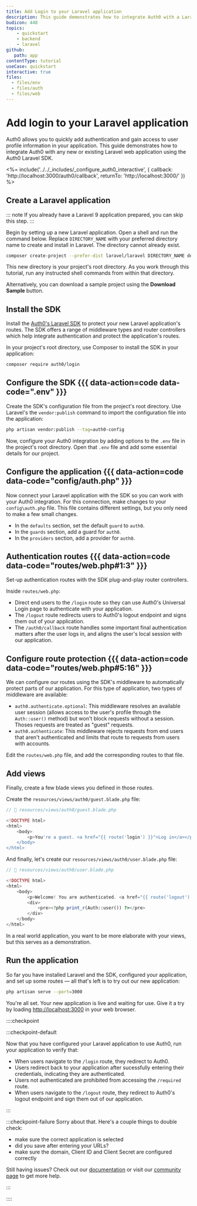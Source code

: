 ```yaml
---
title: Add Login to your Laravel application
description: This guide demonstrates how to integrate Auth0 with a Laravel application using the Auth0 Laravel SDK.
budicon: 448
topics:
    - quickstart
    - backend
    - laravel
github:
   path: app
contentType: tutorial
useCase: quickstart
interactive: true
files:
  - files/env
  - files/auth
  - files/web
---
```


# Add login to your Laravel application

Auth0 allows you to quickly add authentication and gain access to user profile information in your application. This guide demonstrates how to integrate Auth0 with any new or existing Laravel web application using the Auth0 Laravel SDK.

<%= include('../../_includes/_configure_auth0_interactive', {
  callback: 'http://localhost:3000/auth0/callback',
  returnTo: 'http://localhost:3000/'
}) %>

## Create a Laravel application

::: note
If you already have a Laravel 9 application prepared, you can skip this step.
:::

Begin by setting up a new Laravel application. Open a shell and run the command below. Replace `DIRECTORY_NAME` with your preferred directory name to create and install in Laravel. The directory cannot already exist.

```sh
composer create-project --prefer-dist laravel/laravel DIRECTORY_NAME dev-master
```

This new directory is your project's root directory. As you work through this tutorial, run any instructed shell commands from within that directory.

Alternatively, you can download a sample project using the **Download Sample** button.

## Install the SDK

Install the [Auth0's Laravel SDK](https://github.com/auth0/laravel-auth0) to protect your new Laravel application's routes. The SDK offers a range of middleware types and router controllers which help integrate authentication and protect the application's routes.

In your project's root directory, use Composer to install the SDK in your application:

```sh
composer require auth0/login
```

## Configure the SDK {{{ data-action=code data-code=".env" }}}

Create the SDK's configuration file from the project's root directory. Use Laravel's the `vendor:publish` command to import the configuration file into the application:

```sh
php artisan vendor:publish --tag=auth0-config
```

Now, configure your Auth0 integration by adding options to the `.env` file in the project's root directory. Open that `.env` file and add some essential details for our project.

## Configure the application {{{ data-action=code data-code="config/auth.php" }}}

Now connect your Laravel application with the SDK so you can work with your Auth0 integration. For this connection, make changes to your `config\auth.php` file. This file contains different settings, but you only need to make a few small changes.

- In the `defaults` section, set the default `guard` to `auth0`.
- In the `guards` section, add a guard for `auth0`.
- In the `providers` section, add a provider for `auth0`.

## Authentication routes {{{ data-action=code data-code="routes/web.php#1:3" }}}

Set-up authentication routes with the SDK plug-and-play router controllers. 

Inside `routes/web.php`:

- Direct end users to the `/login` route so they can use Auth0's Universal Login page to authenticate with your application.
- The `/logout` route redirects users to Auth0's logout endpoint and signs them out of your application.
- The `/auth0/callback` route handles some important final authentication matters after the user logs in, and aligns the user's local session with our application.

## Configure route protection {{{ data-action=code data-code="routes/web.php#5:16" }}}

We can configure our routes using the SDK's middleware to automatically protect parts of our application. For this type of application, two types of middleware are available:

- `auth0.authenticate.optional`: This middleware resolves an available user session (allows access to the user's profile through the `Auth::user()` method) but won't block requests without a session. Thoses requests are treated as "guest" requests.
- `auth0.authenticate`: This middleware rejects requests from end users that aren't authenticated and limits that route to requests from users with accounts.

Edit the `routes/web.php` file, and add the corresponding routes to that file.

## Add views

Finally, create a few blade views you defined in those routes.

Create the `resources/views/auth0/guest.blade.php` file:

```php
// 📂 resources/views/auth0/guest.blade.php

<!DOCTYPE html>
<html>
    <body>
        <p>You're a guest. <a href="{{ route('login') }}">Log in</a></p>
    </body>
</html>
```

And finally, let's create our `resources/views/auth0/user.blade.php` file:

```php
// 📂 resources/views/auth0/user.blade.php

<!DOCTYPE html>
<html>
    <body>
        <p>Welcome! You are authenticated. <a href="{{ route('logout') }}">Log out</a></p>
        <div>
            <pre><?php print_r(Auth::user()) ?></pre>
        </div>
    </body>
</html>
```

In a real world application, you want to be more elaborate with your views, but this serves as a demonstration.

## Run the application

So far you have installed Laravel and the SDK, configured your application, and set up some routes — all that's left is to try out our new application:

```sh
php artisan serve --port=3000
```

You're all set. Your new application is live and waiting for use. Give it a try by loading [http://localhost:3000](http://localhost:3000) in your web browser.

::::checkpoint

:::checkpoint-default

Now that you have configured your Laravel application to use Auth0, run your application to verify that:
* When users navigate to the `/login` route, they redirect to Auth0.
* Users redirect back to your application after sucessfully entering their credentials, indicating they are authenticated. 
* Users not authenticated are prohibited from accessing the `/required` route. 
* When users navigate to the `/logout` route, they redirect to Auth0's logout endpoint and sign them out of our application.

:::

:::checkpoint-failure
Sorry about that. Here's a couple things to double check:
* make sure the correct application is selected
* did you save after entering your URLs?
* make sure the domain, Client ID and Client Secret are configured correctly

Still having issues? Check out our [documentation](https://auth0.com/docs) or visit our [community page](https://community.auth0.com) to get more help.

:::

::::
